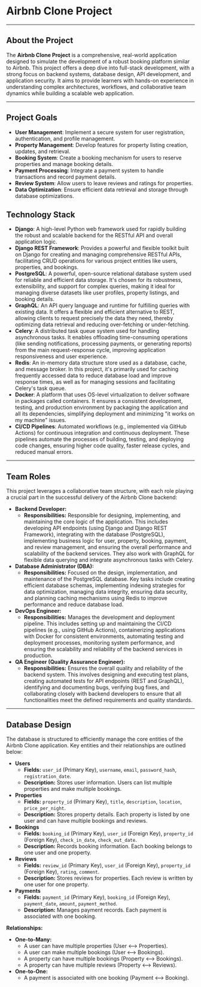 # Airbnb Clone Project

---

## About the Project
The **Airbnb Clone Project** is a comprehensive, real-world application designed to simulate the development of a robust booking platform similar to Airbnb. This project offers a deep dive into full-stack development, with a strong focus on backend systems, database design, API development, and application security. It aims to provide learners with hands-on experience in understanding complex architectures, workflows, and collaborative team dynamics while building a scalable web application.

---

## Project Goals
* **User Management**: Implement a secure system for user registration, authentication, and profile management.
* **Property Management**: Develop features for property listing creation, updates, and retrieval.
* **Booking System**: Create a booking mechanism for users to reserve properties and manage booking details.
* **Payment Processing**: Integrate a payment system to handle transactions and record payment details.
* **Review System**: Allow users to leave reviews and ratings for properties.
* **Data Optimization**: Ensure efficient data retrieval and storage through database optimizations.

## Technology Stack
* **Django**: A high-level Python web framework used for rapidly building the robust and scalable backend for the RESTful API and overall application logic.
* **Django REST Framework**: Provides a powerful and flexible toolkit built on Django for creating and managing comprehensive RESTful APIs, facilitating CRUD operations for various project entities like users, properties, and bookings.
* **PostgreSQL**: A powerful, open-source relational database system used for reliable and efficient data storage. It's chosen for its robustness, extensibility, and support for complex queries, making it ideal for managing diverse datasets like user profiles, property listings, and booking details.
* **GraphQL**: An API query language and runtime for fulfilling queries with existing data. It offers a flexible and efficient alternative to REST, allowing clients to request precisely the data they need, thereby optimizing data retrieval and reducing over-fetching or under-fetching.
* **Celery**: A distributed task queue system used for handling asynchronous tasks. It enables offloading time-consuming operations (like sending notifications, processing payments, or generating reports) from the main request-response cycle, improving application responsiveness and user experience.
* **Redis**: An in-memory data structure store used as a database, cache, and message broker. In this project, it's primarily used for caching frequently accessed data to reduce database load and improve response times, as well as for managing sessions and facilitating Celery's task queue.
* **Docker**: A platform that uses OS-level virtualization to deliver software in packages called containers. It ensures a consistent development, testing, and production environment by packaging the application and all its dependencies, simplifying deployment and minimizing "it works on my machine" issues.
* **CI/CD Pipelines**: Automated workflows (e.g., implemented via GitHub Actions) for continuous integration and continuous deployment. These pipelines automate the processes of building, testing, and deploying code changes, ensuring higher code quality, faster release cycles, and reduced manual errors.

---

## Team Roles
This project leverages a collaborative team structure, with each role playing a crucial part in the successful delivery of the Airbnb Clone backend:

* **Backend Developer:**
    * **Responsibilities:** Responsible for designing, implementing, and maintaining the core logic of the application. This includes developing API endpoints (using Django and Django REST Framework), integrating with the database (PostgreSQL), implementing business logic for user, property, booking, payment, and review management, and ensuring the overall performance and scalability of the backend services. They also work with GraphQL for flexible data querying and integrate asynchronous tasks with Celery.
* **Database Administrator (DBA):**
    * **Responsibilities:** Focused on the design, implementation, and maintenance of the PostgreSQL database. Key tasks include creating efficient database schemas, implementing indexing strategies for data optimization, managing data integrity, ensuring data security, and planning caching mechanisms using Redis to improve performance and reduce database load.
* **DevOps Engineer:**
    * **Responsibilities:** Manages the development and deployment pipeline. This includes setting up and maintaining the CI/CD pipelines (e.g., using GitHub Actions), containerizing applications with Docker for consistent environments, automating testing and deployment processes, monitoring system performance, and ensuring the scalability and reliability of the backend services in production.
* **QA Engineer (Quality Assurance Engineer):**
    * **Responsibilities:** Ensures the overall quality and reliability of the backend system. This involves designing and executing test plans, creating automated tests for API endpoints (REST and GraphQL), identifying and documenting bugs, verifying bug fixes, and collaborating closely with backend developers to ensure that all functionalities meet the defined requirements and quality standards.
 
---

## Database Design
The database is structured to efficiently manage the core entities of the Airbnb Clone application. Key entities and their relationships are outlined below:

* **Users**
    * **Fields:** `user_id` (Primary Key), `username`, `email`, `password_hash`, `registration_date`.
    * **Description:** Stores user information. Users can list multiple properties and make multiple bookings.
* **Properties**
    * **Fields:** `property_id` (Primary Key), `title`, `description`, `location`, `price_per_night`.
    * **Description:** Stores property details. Each property is listed by one user and can have multiple bookings and reviews.
* **Bookings**
    * **Fields:** `booking_id` (Primary Key), `user_id` (Foreign Key), `property_id` (Foreign Key), `check_in_date`, `check_out_date`.
    * **Description:** Records booking information. Each booking belongs to one user and one property.
* **Reviews**
    * **Fields:** `review_id` (Primary Key), `user_id` (Foreign Key), `property_id` (Foreign Key), `rating`, `comment`.
    * **Description:** Stores reviews for properties. Each review is written by one user for one property.
* **Payments**
    * **Fields:** `payment_id` (Primary Key), `booking_id` (Foreign Key), `payment_date`, `amount`, `payment_method`.
    * **Description:** Manages payment records. Each payment is associated with one booking.

**Relationships:**

* **One-to-Many:**
    * A user can have multiple properties (User ⟷ Properties).
    * A user can make multiple bookings (User ⟷ Bookings).
    * A property can have multiple bookings (Property ⟷ Bookings).
    * A property can have multiple reviews (Property ⟷ Reviews).
* **One-to-One:**
    * A payment is associated with one booking (Payment ⟷ Booking).
